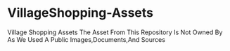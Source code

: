# VillageShopping-Assets
Village Shopping Assets
The Asset From This Repository Is Not Owned By As We Used A Public Images,Documents,And Sources
